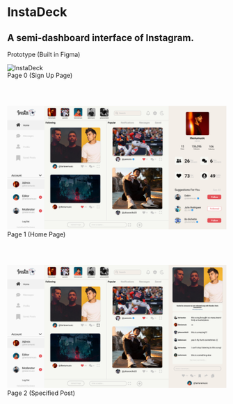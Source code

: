 # InstaDeck
<h2>A semi-dashboard interface of Instagram.</h2>



Prototype (Built in Figma)
<br />

![InstaDeck](https://github.com/juliuscecilia33/instadeck/blob/main/src/components/images/Sign%20Up%20Page%20-%20v2.jpg)
<br />
Page 0 (Sign Up Page)


<br />
<br />

![InstaDeck](/src/components/images/Page1.jpg)
<br />
Page 1 (Home Page)

<br />
<br />

![InstaDeck](/src/components/images/Page2.jpg)
<br />
Page 2 (Specified Post)
